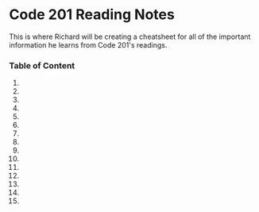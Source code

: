 # Code 201 Reading Notes

This is where Richard will be creating a cheatsheet for all of the important information he learns from Code 201's readings.

### Table of Content

1.
2.
3.
4.
5.
6.
7.
8.
9.
10.
11.
12.
13.
14.
15.
